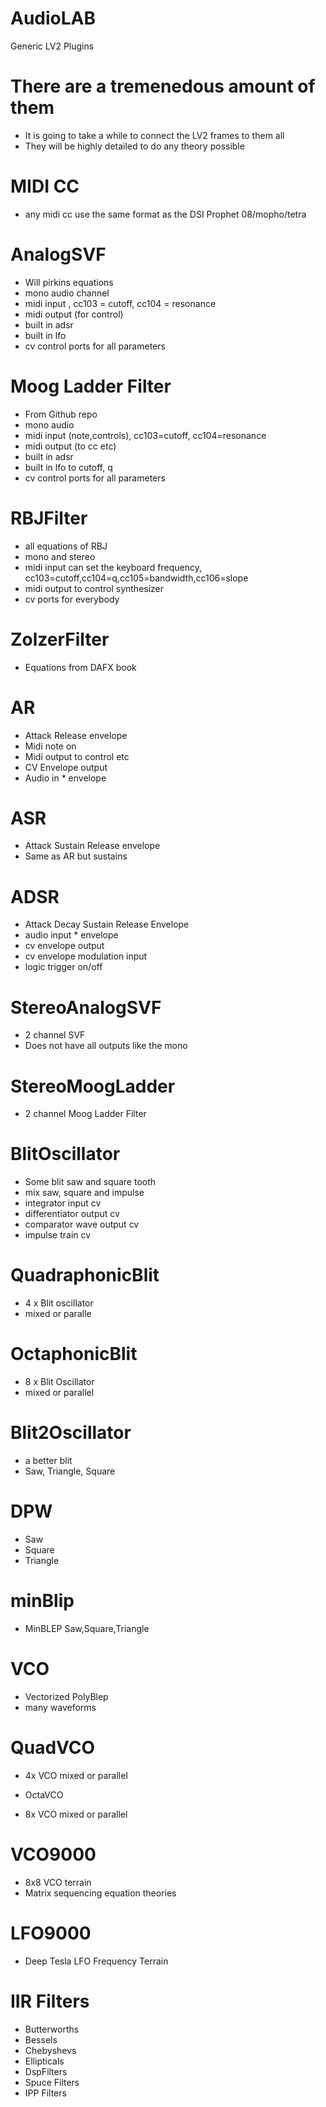 # AudioLAB
 Generic LV2 Plugins

# There are a tremenedous amount of them
* It is going to take a while to connect the LV2 frames to them all
* They will be highly detailed to do any theory possible

# MIDI CC
* any midi cc use the same format as the DSI Prophet 08/mopho/tetra 

# AnalogSVF
* Will pirkins equations
* mono audio channel
* midi input , cc103 = cutoff, cc104 = resonance
* midi output (for control)
* built in adsr
* built in lfo
* cv control ports for all parameters

# Moog Ladder Filter
* From Github repo
* mono audio
* midi input (note,controls), cc103=cutoff, cc104=resonance
* midi output (to cc etc)
* built in adsr
* built in lfo to cutoff, q
* cv control ports for all parameters

# RBJFilter
* all equations of RBJ
* mono and stereo
* midi input can set the keyboard frequency, cc103=cutoff,cc104=q,cc105=bandwidth,cc106=slope
* midi output to control synthesizer
* cv ports for everybody

# ZolzerFilter
* Equations from DAFX book

# AR
* Attack Release envelope
* Midi note on
* Midi output to control etc
* CV Envelope output
* Audio in * envelope

# ASR
* Attack Sustain Release envelope
* Same as AR but sustains

# ADSR
* Attack Decay Sustain Release Envelope
* audio input * envelope
* cv envelope output
* cv envelope modulation input
* logic trigger on/off

# StereoAnalogSVF
* 2 channel SVF
* Does not have all outputs like the mono

# StereoMoogLadder
* 2 channel Moog Ladder Filter

# BlitOscillator
* Some blit saw and square tooth
* mix saw, square and impulse
* integrator input cv
* differentiator output cv
* comparator wave output cv
* impulse train cv

# QuadraphonicBlit
* 4 x Blit oscillator
* mixed or paralle

# OctaphonicBlit
* 8 x Blit Oscillator
* mixed or parallel

# Blit2Oscillator
* a better blit
* Saw, Triangle, Square

# DPW
* Saw
* Square
* Triangle

# minBlip
* MinBLEP Saw,Square,Triangle

# VCO
* Vectorized PolyBlep
* many waveforms

# QuadVCO
* 4x VCO mixed or parallel

* OctaVCO
* 8x VCO mixed or parallel

# VCO9000
* 8x8 VCO terrain
* Matrix sequencing equation theories

# LFO9000
* Deep Tesla LFO Frequency Terrain

# IIR Filters
* Butterworths
* Bessels
* Chebyshevs
* Ellipticals
* DspFilters
* Spuce Filters
* IPP Filters
